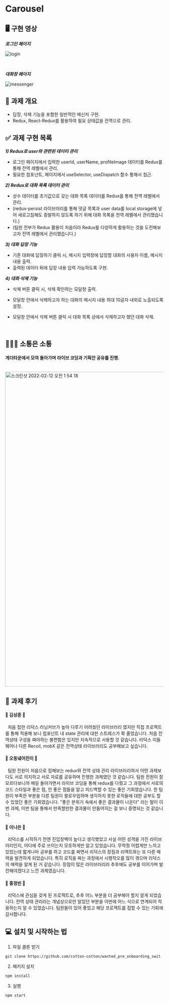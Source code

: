 # Carousel


## 🖥 구현 영상

***로그인 페이지***

![login](https://user-images.githubusercontent.com/83998679/153635975-443f3996-eeac-410c-9776-1631baf166c9.gif)

<br>

***대화창 페이지***

![messenger](https://user-images.githubusercontent.com/83998679/153636048-2a0d05dd-6080-4c54-b4e8-bb58fc65b4a5.gif)


## 🥑 과제 개요

- 답장, 삭제 기능을 포함한 일반적인 메신저 구현.
- Redux, React-Redux를 활용하여 필요 상태값을 전역으로 관리.

## ✅ 과제 구현 목록

**_1) Redux로 user와 관련된 데이터 관리_**

- 로그인 페이지에서 입력한 userId, userName, profileImage 데이터를 Redux를 통해 전역 레벨에서 관리.
- 필요한 컴포넌트, 페이지에서 useSelector, useDispatch 함수 통해서 접근.

**_2) Redux로 대화 목록 데이터 관리_**

- 상수 데이터를 초기값으로 갖는 대화 목록 데이터를 Redux를 통해 전역 레벨에서 관리.
- (redux-persist 라이브러리를 통해 댓글 목록과 user data를 local storage에 넣어 새로고침해도 증발하지 않도록 하기 위해 대화 목록을 전역 레벨에서 관리했습니다.)
- (팀원 전부가 Redux 활용이 처음이라 Redux를 다양하게 활용하는 것을 도전해보고자 전역 레벨에서 관리했습니다.)

**_3) 대화 답장 기능_**

- 기존 대화에 답장하기 클릭 시, 메시지 입력창에 답장할 대화의 사용자 이름, 메시지 내용 출력.
- 출력된 데이터 뒤에 답장 내용 입력 가능하도록 구현.

**_4) 대화 삭제 기능_**

- 삭제 버튼 클릭 시, 삭제 확인하는 모달창 출력.
- 모달창 안에서 삭제하고자 하는 대화의 메시지 내용 최대 10글자 내외로 노출되도록 설정.
- 모달창 안에서 삭제 버튼 클릭 시 대화 목록 상에서 삭제하고자 했던 대화 삭제.

  <br>
  
## 👨🏼‍💻 소통은 소통

#### 게더타운에서 모여 돌아가며 라이브 코딩과 기획안 공유를 진행.
  <br>

<img width="1000" alt="스크린샷 2022-02-12 오전 1 54 18" src="https://user-images.githubusercontent.com/83998679/153637604-24b1f2aa-3eba-4507-bdbe-1b6b04c04dff.png">

  
## 🍉 과제 후기

#### 🍩 김상훈 🍩

&nbsp;&nbsp;처음 접한 리덕스 러닝커브가 높아 다루기 어려웠던 라이브러리 였지만 직접 프로젝트를 통해 적용해 보니 컴포넌트 내 state 관리에 대한 스트레스가 확 줄었습니다. 처음 전역상태 구성을 짜야하는 불편함은 있지만 지속적으로 사용할 것 같습니다. 리덕스 미들웨어나 다른 Recoil, mobX 같은 전역상태 라이브러리도 공부해보고 싶습니다.

#### 🍿 오동녘어진이 🍿

&nbsp;&nbsp;팀원 전원이 처음으로 접해보는 redux와 전역 상태 관리 라이브러리여서 어떤 과제보다도 서로 의지하고 서로 자료를 공유하며 진행한 과제였던 것 같습니다. 팀원 전원이 잘 모르다보니까 매일 돌아가면서 라이브 코딩을 통해 redux를 다뤘고 그 과정에서 서로의 코드 스타일과 좋은 점, 안 좋은 점들을 알고 피드백할 수 있는 좋은 기회였습니다. 한 팀원이 부족한 부분을 다른 팀원이 팔로우업하며 생각하지 못한 로직들에 대한 공부도 할 수 있었던 좋은 기회였습니다. "좋은 분위기 속에서 좋은 결과물이 나온다" 라는 말이 이번 과제, 이번 팀을 통해서 만족할만한 결과물이 만들어지는 걸 보니 증명되는 것 같습니다. 

#### 🍭 이나은 🍭

&nbsp;&nbsp;리덕스를 시작하기 전엔 진입장벽이 높다고 생각했었고 사실 어떤 성격을 가진 라이브러리인지, 어디에 주로 쓰이는지 모호하게만 알고 있었습니다. 무작정 어렵게만 느끼고 있었는데 짧게나마 공부를 하고 코드를 짜면서 리덕스의 장점과 리액트와는 또 다른 매력을 발견하게 되었습니다. 특히 로직을 짜는 과정에서 시행착오를 많이 겪으며 리덕스의 매력을 알게 된 거 같습니다. 장점이 많은 라이브러리라 추후에도 공부를 이어가며 발전해야겠다고 느낀 과제였습니다.

#### 🍙 홍정빈 🍙

&nbsp;&nbsp;리덕스에 관심을 갖게 된 프로젝트로, 추후 어느 부분을 더 공부해야 할지 알게 되었습니다. 전역 상태 관리라는 개념상으로만 알았던 부분을 이번에 어느 식으로 연계되어 작용하는지 알 수 있었습니다. 팀원들이 있어 좋았고 해당 프로젝트를 접할 수 있는 기회에 감사합니다.



## 💻 설치 및 시작하는 법

1. 파일 클론 받기

```
git clone https://github.com/cotton-cotton/wanted_pre_onboarding_swit
```

2. 패키지 설치

```
npm install
```

3. 실행

```
npm start
```
